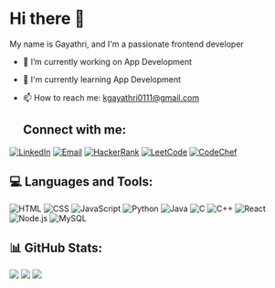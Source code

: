 # Hi there 👋

My name is Gayathri, and I'm a passionate frontend developer

- 🔭 I’m currently working on App Development
- 🌱 I'm currently learning App Development
- 📫 How to reach me: kgayathri0111@gmail.com

  ## Connect with me:

[![LinkedIn](https://img.shields.io/badge/LinkedIn-0077B5?style=for-the-badge&logo=linkedin&logoColor=white)](https://www.linkedin.com/in/gayathrik0111/)
[![Email](https://img.shields.io/badge/Gmail-D14836?style=for-the-badge&logo=gmail&logoColor=white)](mailto:kgayathri0111@gmail.com)
[![HackerRank](https://img.shields.io/badge/HackerRank-2EC866?style=for-the-badge&logo=hackerrank&logoColor=white)](https://www.hackerrank.com/kgayathri0111)
[![LeetCode](https://img.shields.io/badge/LeetCode-FFA116?style=for-the-badge&logo=leetcode&logoColor=black)](https://leetcode.com/u/Kgayathri0111/)
[![CodeChef](https://img.shields.io/badge/CodeChef-5B4638?style=for-the-badge&logo=codechef&logoColor=white)](https://www.codechef.com/users/gayathri0111)
  
## 💻 Languages and Tools:
![HTML](https://img.shields.io/badge/HTML-E34F26?style=for-the-badge&logo=html5&logoColor=white)
![CSS](https://img.shields.io/badge/CSS-1572B6?style=for-the-badge&logo=css3&logoColor=white)
![JavaScript](https://img.shields.io/badge/JavaScript-F7DF1E?style=for-the-badge&logo=javascript&logoColor=black)
![Python](https://img.shields.io/badge/Python-3776AB?style=for-the-badge&logo=python&logoColor=white)
![Java](https://img.shields.io/badge/Java-007396?style=for-the-badge&logo=java&logoColor=white)
![C](https://img.shields.io/badge/C-00599C?style=for-the-badge&logo=c&logoColor=white)
![C++](https://img.shields.io/badge/C++-00599C?style=for-the-badge&logo=c%2B%2B&logoColor=white)
![React](https://img.shields.io/badge/React-61DAFB?style=for-the-badge&logo=react&logoColor=black)
![Node.js](https://img.shields.io/badge/Node.js-43853D?style=for-the-badge&logo=node.js&logoColor=white)
![MySQL](https://img.shields.io/badge/MySQL-4479A1?style=for-the-badge&logo=mysql&logoColor=white)

## 📊 GitHub Stats:
![](https://github-readme-stats.vercel.app/api?username=Gayathri011104&theme=react&hide_border=false&include_all_commits=true&count_private=true)
![](https://github-readme-streak-stats.herokuapp.com/?user=Gayathri011104&theme=react&hide_border=false)
![](https://github-readme-stats.vercel.app/api/top-langs/?username=Gayathri011104&theme=react&hide_border=false&include_all_commits=true&count_private=true&layout=compact)



<!---
Gayathri011104/Gayathri011104 is a ✨ special ✨ repository because its `README.md` (this file) appears on your GitHub profile.
You can click the Preview link to take a look at your changes.
--->
